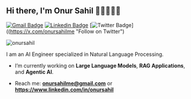 ## Hi there, I'm Onur Sahil 👋🏼👨🏻‍💻

[![Gmail Badge](https://img.shields.io/badge/-onursahilme@gmail.com-c14438?style=flat&logo=Gmail&logoColor=white)](mailto:onursahilme@gmail.com "Connect via Email")
[![Linkedin Badge](https://img.shields.io/badge/-Onur%20Sahil-0072b1?style=flat&logo=Linkedin&logoColor=white)](https://www.linkedin.com/in/onur-sahil-cerit "Connect on LinkedIn")
[![Twitter Badge](https://img.shields.io/badge/-@onursahill-00acee?style=flat&logo=Twitter&logoColor=white)]((https://x.com/onursahilme "Follow on Twitter")

<p align="left"> <img src="https://komarev.com/ghpvc/?username=onursahil" alt="onursahil" /> </p>

I am an AI Engineer specialized in Natural Language Processing.

- I’m currently working on **Large Language Models**, **RAG Applications**, and **Agentic AI**.

- Reach me: **onursahilme@gmail.com** or **https://www.linkedin.com/in/onursahil**
